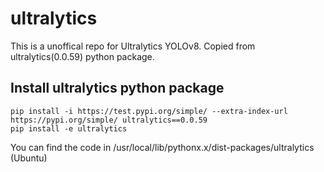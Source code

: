 # ultralytics
This is a unoffical repo for Ultralytics YOLOv8. Copied from ultralytics(0.0.59) python package.

## Install ultralytics python package
```shell
pip install -i https://test.pypi.org/simple/ --extra-index-url https://pypi.org/simple/ ultralytics==0.0.59
pip install -e ultralytics
```
You can find the code in /usr/local/lib/pythonx.x/dist-packages/ultralytics (Ubuntu)
